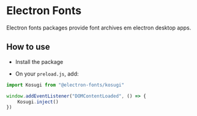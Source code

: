 # Electron Fonts

Electron fonts packages provide font archives em electron desktop apps.

## How to use

* Install the package

* On your `preload.js`, add:

```ts
import Kosugi from "@electron-fonts/kosugi"

window.addEventListener("DOMContentLoaded", () => {
    Kosugi.inject()
})
```